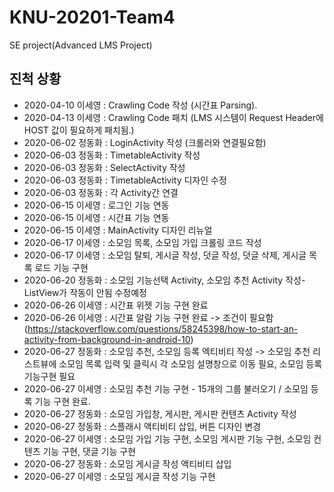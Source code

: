 # KNU-20201-Team4
SE project(Advanced LMS Project)

## 진척 상황
* 2020-04-10 이세영 : Crawling Code 작성 (시간표 Parsing).<BR>
* 2020-04-13 이세영 : Crawling Code 패치 (LMS 시스템이 Request Header에 HOST 값이 필요하게 패치됨.)<BR>
* 2020-06-02 정동화 : LoginActivity 작성 (크롤러와 연결필요함)<BR>
* 2020-06-03 정동화 : TimetableActivity 작성<BR>
* 2020-06-03 정동화 : SelectActivity 작성<BR>
* 2020-06-03 정동화 : TimetableActivity 디자인 수정<BR>
* 2020-06-03 정동화 : 각 Activity간 연결<BR>
* 2020-06-15 이세영 : 로그인 기능 연동<BR>
* 2020-06-15 이세영 : 시간표 기능 연동<BR>
* 2020-06-15 이세영 : MainActivity 디자인 리뉴얼<BR>
* 2020-06-17 이세영 : 소모임 목록, 소모임 가입 크롤링 코드 작성 <BR>
* 2020-06-17 이세영 : 소모임 탈퇴, 게시글 작성, 덧글 작성, 덧글 삭제, 게시글 목록 로드 기능 구현 <BR>
* 2020-06-20 정동화 : 소모임 기능선택 Activity, 소모임 추천 Activity 작성-ListView가 작동이 안됨 수정예정<BR>
* 2020-06-26 이세영 : 시간표 위젯 기능 구현 완료<BR>
* 2020-06-26 이세영 : 시간표 알람 기능 구현 완료 -> 조건이 필요함 (https://stackoverflow.com/questions/58245398/how-to-start-an-activity-from-background-in-android-10)<BR>
* 2020-06-27 정동화 : 소모임 추천, 소모임 등록 엑티비티 작성 -> 소모임 추천 리스트뷰에 소모임 목록 입력 및 클릭시 각 소모임 설명창으로 이동 필요, 소모임 등록 기능구현 필요<BR>
* 2020-06-27 이세영 : 소모임 추천 기능 구현 - 15개의 그룹 불러오기 / 소모임 등록 기능 구현 완료.<BR>
* 2020-06-27 정동화 : 소모임 가입창, 게시판, 게시판 컨텐츠 Activity 작성<BR>
* 2020-06-27 정동화 : 스플래시 액티비티 삽입, 버튼 디자인 변경<BR>
* 2020-06-27 이세영 : 소모임 가입 기능 구현, 소모임 게시판 기능 구현, 소모임 컨텐츠 기능 구현, 댓글 기능 구현<BR>
* 2020-06-27 정동화 : 소모임 게시글 작성 액티비티 삽입<BR>
* 2020-06-27 이세영 : 소모임 게시글 작성 기능 구현<BR>
